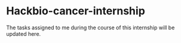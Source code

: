 # Hackbio-cancer-internship
The tasks assigned to me during the course of this internship will be updated here.
